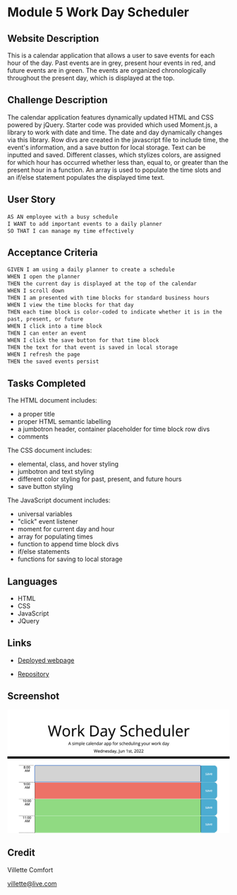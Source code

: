 # Module 5 Work Day Scheduler

## Website Description
This is a calendar application that allows a user to save events for each hour of the day. Past events are in grey, present hour events in red, and future events are in green. The events are organized chronologically throughout the present day, which is displayed at the top. 

## Challenge Description

The calendar application features dynamically updated HTML and CSS powered by jQuery. Starter code was provided which used Moment.js, a library to work with date and time. The date and day dynamically changes via this library. Row divs are created in the javascript file to include time, the event's information, and a save button for local storage. Text can be inputted and saved. Different classes, which stylizes colors, are assigned for which hour has occurred whether less than, equal to, or greater than the present hour in a function. An array is used to populate the time slots and an if/else statement populates the displayed time text. 

## User Story

```
AS AN employee with a busy schedule
I WANT to add important events to a daily planner
SO THAT I can manage my time effectively
```

## Acceptance Criteria

```
GIVEN I am using a daily planner to create a schedule
WHEN I open the planner
THEN the current day is displayed at the top of the calendar
WHEN I scroll down
THEN I am presented with time blocks for standard business hours
WHEN I view the time blocks for that day
THEN each time block is color-coded to indicate whether it is in the past, present, or future
WHEN I click into a time block
THEN I can enter an event
WHEN I click the save button for that time block
THEN the text for that event is saved in local storage
WHEN I refresh the page
THEN the saved events persist
```

## Tasks Completed
The HTML document includes:
* a proper title
* proper HTML semantic labelling
* a jumbotron header, container placeholder for time block row divs 
* comments

The CSS document includes:
* elemental, class, and hover styling
* jumbotron and text styling
* different color styling for past, present, and future hours
* save button styling

The JavaScript document includes:
* universal variables
* "click" event listener
* moment for current day and hour
* array for populating times 
* function to append time block divs
* if/else statements
* functions for saving to local storage

## Languages
- HTML
- CSS
- JavaScript
- JQuery

## Links
* [Deployed webpage](https://villettec.github.io/Module_5-Work_Day_Scheduler/)

* [Repository](https://github.com/villettec/Module_5-Work_Day_Scheduler)

## Screenshot
![image](./assets/images/readme-screenshot.png)

## Credit
Villette Comfort

villette@live.com